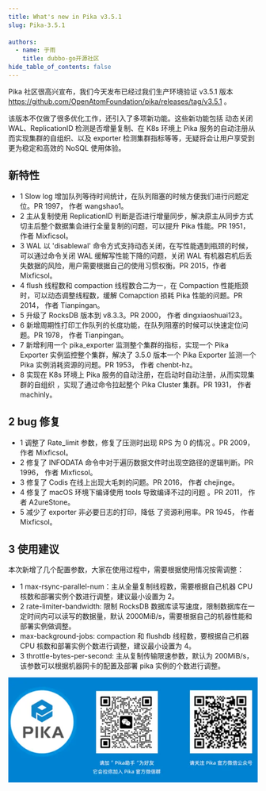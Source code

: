 ```yaml
---
title: What's new in Pika v3.5.1
slug: Pika-3.5.1

authors:
  - name: 于雨
    title: dubbo-go开源社区
hide_table_of_contents: false
---
```


Pika 社区很高兴宣布，我们今天发布已经过我们生产环境验证 v3.5.1 版本 https://github.com/OpenAtomFoundation/pika/releases/tag/v3.5.1 。

该版本不仅做了很多优化工作，还引入了多项新功能。这些新功能包括 动态关闭 WAL、ReplicationID 检测是否增量复制、在 K8s 环境上 Pika 服务的自动注册从而实现集群的自组织、以及 exporter 检测集群指标等等，无疑将会让用户享受到更为稳定和高效的 NoSQL 使用体验。

## 新特性

+ 1 Slow log 增加队列等待时间统计，在队列阻塞的时候方便我们进行问题定位。PR 1997， 作者 wangshao1。
+ 2 主从复制使用 ReplicationID 判断是否进行增量同步，解决原主从同步方式切主后整个数据集会进行全量复制的问题，可以提升 Pika 性能。PR 1951， 作者 Mixficsol。
+ 3 WAL 以 'disablewal' 命令方式支持动态关闭，在写性能遇到瓶颈的时候，可以通过命令关闭 WAL  缓解写性能下降的问题，关闭 WAL 有机器宕机后丢失数据的风险，用户需要根据自己的使用习惯权衡。PR 2015，作者 Mixficsol。
+ 4 flush 线程数和 compaction 线程数合二为一，在 Compaction 性能瓶颈时，可以动态调整线程数，缓解 Comapction 损耗 Pika 性能的问题。PR 2014， 作者 Tianpingan。
+ 5 升级了 RocksDB 版本到 v8.3.3。PR 2000， 作者 dingxiaoshuai123。
+ 6 新增周期性打印工作队列的长度功能，在队列阻塞的时候可以快速定位问题。PR 1978， 作者 Tianpingan。
+ 7 新增利用一个 pika_exporter 监测整个集群的指标，实现一个 Pika Exporter 实例监控整个集群，解决了 3.5.0 版本一个 Pika Exporter  监测一个 Pika 实例消耗资源的问题。PR 1953， 作者 chenbt-hz。
+ 8 实现在  K8s  环境上  Pika  服务的自动注册，在启动时自动注册，从而实现集群的自组织 ，实现了通过命令拉起整个 Pika Cluster 集群。PR 1931， 作者 machinly。

## 2 bug 修复

+ 1 调整了 Rate_limit 参数，修复了压测时出现 RPS 为 0 的情况 。PR 2009， 作者 Mixficsol。
+ 2 修复了 INFODATA 命令中对于遍历数据文件时出现空路径的逻辑判断。PR 1996， 作者 Mixficsol。
+ 3 修复了 Codis 在线上出现大毛刺的问题。PR 2016， 作者 chejinge。
+ 4 修复了 macOS 环境下编译使用 tools 导致编译不过的问题 。PR 2011， 作者 A2ureStone。
+ 5 减少了 exporter 非必要日志的打印，降低 了资源利用率。PR 1945， 作者 Mixficsol。

## 3 使用建议

本次新增了几个配置参数，大家在使用过程中，需要根据使用情况按需调整：

+ 1 max-rsync-parallel-num：主从全量复制线程数，需要根据自己机器 CPU 核数和部署实例个数进行调整，建议最小设置为 2。
+ 2 rate-limiter-bandwidth: 限制 RocksDB 数据库读写速度，限制数据库在一定时间内可以读写的数据量，默认 2000MiB/s，需要根据自己的机器性能和部署实例做调整。
+ max-background-jobs: compaction 和 flushdb 线程数，要根据自己机器 CPU 核数和部署实例个数进行调整，建议最小设置为 4。
+ 3 throttle-bytes-per-second: 主从复制传输限速参数，默认为 200MiB/s，该参数可以根据机器网卡的配置及部署 pika 实例的个数进行调整。

![2023-09-28-Pika-3.5.1-connect.png](2023-09-28-Pika-3.5.1-connect.png)